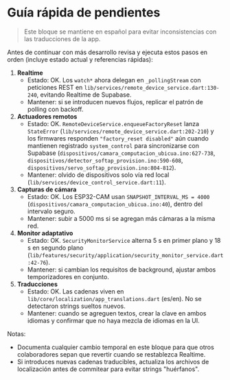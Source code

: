# Guía rápida de pendientes

> Este bloque se mantiene en español para evitar inconsistencias con las traducciones de la app.

Antes de continuar con más desarrollo revisa y ejecuta estos pasos en orden (incluye estado actual y referencias rápidas):

1. **Realtime**  
   - Estado: OK. Los `watch*` ahora delegan en `_pollingStream` con peticiones REST en `lib/services/remote_device_service.dart:130-240`, evitando Realtime de Supabase.
   - Mantener: si se introducen nuevos flujos, replicar el patrón de polling con backoff.
2. **Actuadores remotos**  
   - Estado: OK. `RemoteDeviceService.enqueueFactoryReset` lanza `StateError` (`lib/services/remote_device_service.dart:202-210`) y los firmwares responden `"factory_reset disabled"` aún cuando mantienen registrado `system_control` para sincronizarse con Supabase (`dispositivos/camara_computacion_ubicua.ino:627-738`, `dispositivos/detector_softap_provision.ino:590-608`, `dispositivos/servo_softap_provision.ino:804-812`).
   - Mantener: olvido de dispositivos solo vía red local (`lib/services/device_control_service.dart:11`).
3. **Capturas de cámara**  
   - Estado: OK. Los ESP32-CAM usan `SNAPSHOT_INTERVAL_MS = 4000` (`dispositivos/camara_computacion_ubicua.ino:40`), dentro del intervalo seguro.
   - Mantener: subir a 5000 ms si se agregan más cámaras a la misma red.
4. **Monitor adaptativo**  
   - Estado: OK. `SecurityMonitorService` alterna 5 s en primer plano y 18 s en segundo plano (`lib/features/security/application/security_monitor_service.dart:42-76`).
   - Mantener: si cambian los requisitos de background, ajustar ambos temporizadores en conjunto.
5. **Traducciones**  
   - Estado: OK. Las cadenas viven en `lib/core/localization/app_translations.dart` (es/en). No se detectaron strings sueltos nuevos.
   - Mantener: cuando se agreguen textos, crear la clave en ambos idiomas y confirmar que no haya mezcla de idiomas en la UI.

Notas:
- Documenta cualquier cambio temporal en este bloque para que otros colaboradores sepan que revertir cuando se restablezca Realtime.
- Si introduces nuevas cadenas traducibles, actualiza los archivos de localización antes de commitear para evitar strings "huérfanos".
